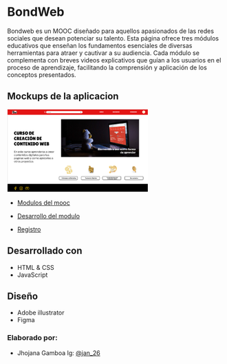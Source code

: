 # BondWeb
Bondweb es un MOOC diseñado para aquellos apasionados de las redes sociales que desean potenciar su talento. Esta página ofrece tres módulos educativos que enseñan los fundamentos esenciales de diversas herramientas para atraer y cautivar a su audiencia. Cada módulo se complementa con breves videos explicativos que guían a los usuarios en el proceso de aprendizaje, facilitando la comprensión y aplicación de los conceptos presentados.

## Mockups de la aplicacion 
  
<img src="./pagina bondweb/Captura de pantalla 2024-11-27 194816.png" height="192">

- <a href="./pagina bondweb/Captura de pantalla 2024-11-27 200230.png">Modulos del mooc</a>

- <a href="./pagina bondweb/Captura de pantalla 2024-11-27 200420.png">Desarrollo del modulo</a>

- <a href="./pagina bondweb/Captura de pantalla 2024-11-27 201506.png" target="_blank">Registro</a>



## Desarrollado con
- HTML & CSS
- JavaScript

## Diseño 
- Adobe illustrator 
- Figma

### Elaborado por:
 - Jhojana Gamboa
 Ig: <a href="https//youtu.be/DcYLT37ImBY"> @jan_26 </a>